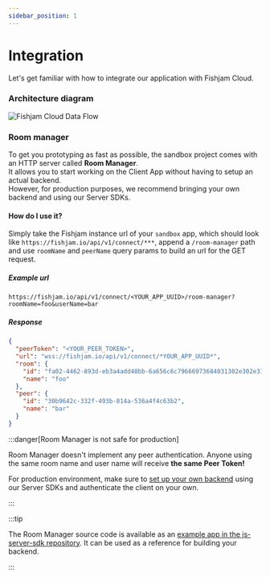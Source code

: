 ```yaml
---
sidebar_position: 1
---
```


# Integration

Let's get familiar with how to integrate our application with Fishjam Cloud.

### Architecture diagram

![Fishjam Cloud Data Flow](@site/static/img/architecture.svg)

### Room manager

To get you prototyping as fast as possible, the sandbox project comes with an HTTP server called **Room Manager**.  
It allows you to start working on the Client App without having to setup an actual backend.  
However, for production purposes, we recommend bringing your own backend and using our Server SDKs.

#### How do I use it?

Simply take the Fishjam instance url of your `sandbox` app, which should look like
`https://fishjam.io/api/v1/connect/***`, append a `/room-manager` path and use `roomName` and `peerName` query params to
build an url for the GET request.

##### Example url

```
https://fishjam.io/api/v1/connect/<YOUR_APP_UUID>/room-manager?roomName=foo&userName=bar
```

##### Response

```json
{
  "peerToken": "<YOUR_PEER_TOKEN>",
  "url": "wss://fishjam.io/api/v1/connect/*YOUR_APP_UUID*",
  "room": {
    "id": "fa02-4462-893d-eb3a4add40bb-6a656c6c79666973684031302e302e312e3338",
    "name": "foo"
  },
  "peer": {
    "id": "30b9642c-332f-493b-814a-536a4f4c63b2",
    "name": "bar"
  }
}
```

:::danger[Room Manager is not safe for production]

Room Manager doesn't implement any peer authentication. Anyone using the same room name and user name will receive **the
same Peer Token!**

For production environment, make sure to [set up your own backend](../server.mdx) using our Server SDKs and authenticate
the client on your own.

:::

:::tip

The Room Manager source code is available as an
[example app in the js-server-sdk repository](https://github.com/fishjam-cloud/js-server-sdk/tree/main/examples/room-manager).
It can be used as a reference for building your backend.

:::
